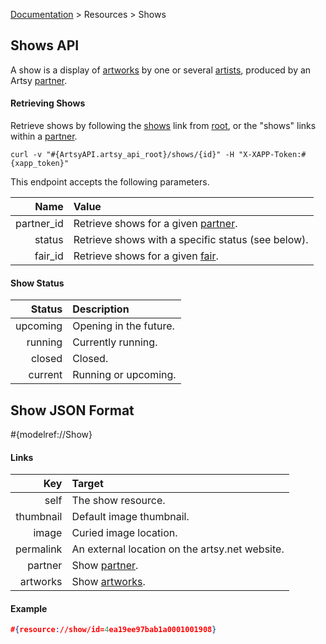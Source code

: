 [Documentation](/docs) &gt; Resources &gt; Shows

## Shows API

A show is a display of [artworks](/docs/artworks) by one or several [artists](/docs/artists), produced by an Artsy [partner](/docs/partners).

#### Retrieving Shows

Retrieve shows by following the [shows](#{ArtsyAPI.artsy_api_root}/shows) link from [root](#{ArtsyAPI.artsy_api_root}), or the "shows" links within a [partner](/docs/partners).

```
curl -v "#{ArtsyAPI.artsy_api_root}/shows/{id}" -H "X-XAPP-Token:#{xapp_token}"
```

This endpoint accepts the following parameters.

Name       | Value                                                             |
----------:|:------------------------------------------------------------------|
partner_id | Retrieve shows for a given [partner](/docs/partners).             |
status     | Retrieve shows with a specific status (see below).                |
fair_id    | Retrieve shows for a given [fair](/docs/fairs).                   |

#### Show Status

Status        | Description                                        |
-------------:|:---------------------------------------------------|
upcoming      | Opening in the future.                             |
running       | Currently running.                                 |
closed        | Closed.                                            |
current       | Running or upcoming.                               |

## Show JSON Format

#{modelref://Show}

#### Links

Key        | Target                                          |
----------:|:------------------------------------------------|
self       | The show resource.                              |
thumbnail  | Default image thumbnail.                        |
image      | Curied image location.                          |
permalink  | An external location on the artsy.net website.  |
partner    | Show [partner](/docs/partners).                 |
artworks   | Show [artworks](/docs/artworks).                |

#### Example

``` json
#{resource://show/id=4ea19ee97bab1a0001001908}
```
